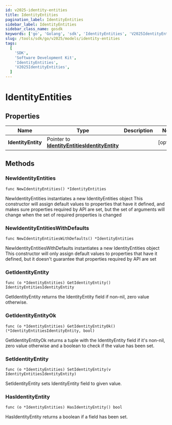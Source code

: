 ```yaml
---
id: v2025-identity-entities
title: IdentityEntities
pagination_label: IdentityEntities
sidebar_label: IdentityEntities
sidebar_class_name: gosdk
keywords: ['go', 'Golang', 'sdk', 'IdentityEntities', 'V2025IdentityEntities']
slug: /tools/sdk/go/v2025/models/identity-entities
tags:
  [
    'SDK',
    'Software Development Kit',
    'IdentityEntities',
    'V2025IdentityEntities',
  ]
---
```


# IdentityEntities

## Properties

| Name | Type | Description | Notes |
| --- | --- | --- | --- |
| **IdentityEntity** | Pointer to [**IdentityEntitiesIdentityEntity**](identity-entities-identity-entity) |  | [optional] |

## Methods

### NewIdentityEntities

`func NewIdentityEntities() *IdentityEntities`

NewIdentityEntities instantiates a new IdentityEntities object This constructor will assign default values to properties that have it defined, and makes sure properties required by API are set, but the set of arguments will change when the set of required properties is changed

### NewIdentityEntitiesWithDefaults

`func NewIdentityEntitiesWithDefaults() *IdentityEntities`

NewIdentityEntitiesWithDefaults instantiates a new IdentityEntities object This constructor will only assign default values to properties that have it defined, but it doesn't guarantee that properties required by API are set

### GetIdentityEntity

`func (o *IdentityEntities) GetIdentityEntity() IdentityEntitiesIdentityEntity`

GetIdentityEntity returns the IdentityEntity field if non-nil, zero value otherwise.

### GetIdentityEntityOk

`func (o *IdentityEntities) GetIdentityEntityOk() (*IdentityEntitiesIdentityEntity, bool)`

GetIdentityEntityOk returns a tuple with the IdentityEntity field if it's non-nil, zero value otherwise and a boolean to check if the value has been set.

### SetIdentityEntity

`func (o *IdentityEntities) SetIdentityEntity(v IdentityEntitiesIdentityEntity)`

SetIdentityEntity sets IdentityEntity field to given value.

### HasIdentityEntity

`func (o *IdentityEntities) HasIdentityEntity() bool`

HasIdentityEntity returns a boolean if a field has been set.
